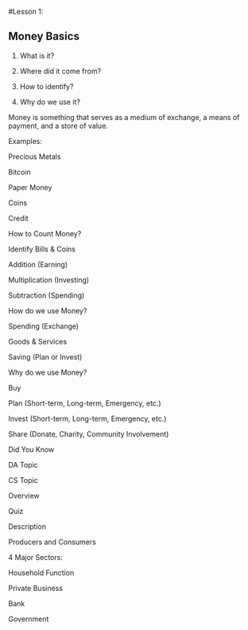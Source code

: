 #Lesson 1:
## Money Basics


1. What is it?

2. Where did it come from?

3. How to identify?

4. Why do we use it? 

 

Money is something that serves as a medium of exchange, a means of payment, and a store of value. 

Examples: 

Precious Metals 

Bitcoin 

Paper Money 

Coins 

Credit 

How to Count Money? 

Identify Bills & Coins 

Addition (Earning) 

Multiplication (Investing) 

Subtraction (Spending) 

How do we use Money? 

Spending (Exchange) 

Goods & Services 

Saving (Plan or Invest) 

Why do we use Money? 

Buy 

Plan (Short-term, Long-term, Emergency, etc.) 

Invest (Short-term, Long-term, Emergency, etc.) 

Share (Donate, Charity, Community Involvement) 

Did You Know 

DA Topic 

CS Topic 

Overview 

Quiz 

 

Description 

Producers and Consumers 

4 Major Sectors: 

Household Function 

Private Business 

Bank 

Government 

 
